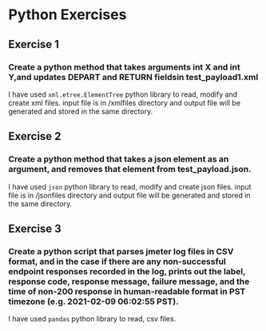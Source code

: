 # Python Exercises
## Exercise 1
### Create a python method that takes arguments int X and int Y,and updates DEPART and RETURN fieldsin test_payload1.xml
I have used `xml.etree.ElementTree` python library to read, modify and create xml files. input file is in /xmlfiles directory and output file will be generated and stored in the same directory.
## Exercise 2
### Create a python method that takes a json element as an argument, and removes that element from test_payload.json.
I have used `json` python library to read, modify and create json files. input file is in /jsonfiles directory and output file will be generated and stored in the same directory.
## Exercise 3
### Create a python script that parses jmeter log files in CSV format, and in the case if there are any non-successful endpoint responses recorded in the log, prints out the label, response code, response message, failure message, and the time of non-200 response in human-readable format in PST timezone (e.g. 2021-02-09 06:02:55 PST).
I have used `pandas` python library to read, csv files. 

